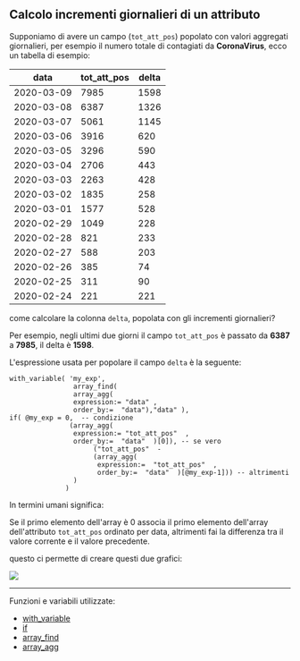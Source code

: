 ## Calcolo incrementi giornalieri di un attributo

Supponiamo di avere un campo (`tot_att_pos`) popolato con valori aggregati giornalieri, per esempio il numero totale di contagiati da **CoronaVirus**, ecco un tabella di esempio:

data|tot_att_pos|delta
----|-----------|----
2020-03-09|7985|1598
2020-03-08|6387|1326
2020-03-07|5061|1145
2020-03-06|3916|620
2020-03-05|3296|590
2020-03-04|2706|443
2020-03-03|2263|428
2020-03-02|1835|258
2020-03-01|1577|528
2020-02-29|1049|228
2020-02-28|821|233
2020-02-27|588|203
2020-02-26|385|74
2020-02-25|311|90
2020-02-24|221|221

come calcolare la colonna `delta`, popolata con gli incrementi giornalieri?

Per esempio, negli ultimi due giorni il campo `tot_att_pos` è passato da **6387** a **7985**, il delta è **1598**.

L'espressione usata per popolare il campo `delta` è la seguente:

```
with_variable( 'my_exp', 
                array_find(  
                array_agg( 
                expression:= "data" ,
                order_by:=  "data"),"data" ),
if( @my_exp = 0,  -- condizione
               (array_agg( 
                expression:= "tot_att_pos"  , 
                order_by:=  "data"  )[0]), -- se vero
                     ("tot_att_pos"  -
                     (array_agg( 
                      expression:=  "tot_att_pos"  , 
                      order_by:=  "data"  )[@my_exp-1])) -- altrimenti
                )
              )
```

In termini umani significa:

Se il primo elemento dell'array è 0 associa il primo elemento dell'array dell'attributo `tot_att_pos` ordinato per data, altrimenti fai la differenza tra il valore corrente e il valore precedente.


questo ci permette di creare questi due grafici:

![](https://pigrecoinfinito.files.wordpress.com/2020/03/image-25.png)

---

Funzioni e variabili utilizzate:

- [with_variable](../gr_funzioni/variabili/variabili.md/with_variable.md)
- [if](../gr_funzioni/condizioni/condizioni_unico.md#if)
- [array_find](../gr_funzioni/array/array_unico.md#array_find)
- [array_agg](../gr_funzioni/aggrega/aggrega_unico.md#array_agg)